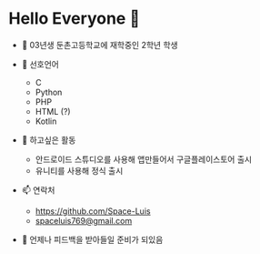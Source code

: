# Hello Everyone 👋


- 🔭 03년생 둔촌고등학교에 재학중인 2학년 학생

- 🌱 선호언어
   - C
   - Python
   - PHP
   - HTML (?)
   - Kotlin
   
- 🤔 하고싶은 활동
   - 안드로이드 스튜디오를 사용해 앱만들어서 구글플레이스토어 출시
   - 유니티를 사용해 정식 출시
   
- 📫 연락처
   - https://github.com/Space-Luis
   - spaceluis769@gmail.com
   
- 💬 언제나 피드백을 받아들일 준비가 되있음

